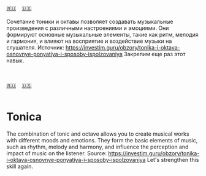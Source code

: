 <span id="ru"><a href='#ru'>🇷🇺</a> &nbsp;&nbsp;&nbsp;<a href='#en'>🇺🇸</a> &nbsp;&nbsp;&nbsp;</span><br><br>
Сочетание тоники и октавы позволяет создавать музыкальные произведения с различными настроениями и эмоциями. Они формируют основные музыкальные элементы, такие как ритм, мелодия и гармония, и влияют на восприятие и воздействие музыки на слушателя.
Источник: https://investim.guru/obzory/tonika-i-oktava-osnovnye-ponyatiya-i-sposoby-ispolzovaniya
Закрепим еще раз этот навык. 

<br><br>
<span id="en"><a href='#ru'>🇷🇺</a> &nbsp;&nbsp;&nbsp;<a href='#en'>🇺🇸</a> &nbsp;&nbsp;&nbsp;</span><br><br>
# Tonica
The combination of tonic and octave allows you to create musical works with different moods and emotions. They form the basic elements of music, such as rhythm, melody and harmony, and influence the perception and impact of music on the listener.
Source: https://investim.guru/obzory/tonika-i-oktava-osnovnye-ponyatiya-i-sposoby-ispolzovaniya
Let's strengthen this skill again.<br><br>
